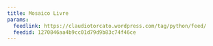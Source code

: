 ```yaml
---
title: Mosaico Livre
params:
  feedlink: https://claudiotorcato.wordpress.com/tag/python/feed/
  feedid: 1270846aa4b9cc01d79d9b83c74f46ce
---
```

